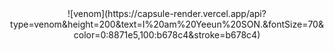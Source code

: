 <div align="center">
![venom](https://capsule-render.vercel.app/api?type=venom&height=200&text=I%20am%20Yeeun%20SON.&fontSize=70&color=0:8871e5,100:b678c4&stroke=b678c4)
</div>
